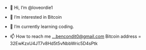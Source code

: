 - 👋 Hi, I’m @loveordie1
- 👀 I’m interested in Bitcoin
- 🌱 I’m currently learning coding.

- 📫 How to reach me ...bencondit0@gmail.com
Bitcoin address = 32EwKzxU4JT7v8Hd5t5vNbbWric5D4sPtk

<!---
loveordie1/loveordie1 is a ✨ special ✨ repository because its `README.md` (this file) appears on your GitHub profile.
You can click the Preview link to take a look at your changes.
--->
